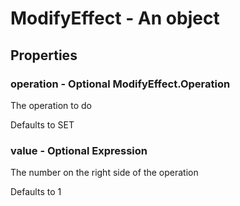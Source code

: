 

# ModifyEffect - An object



## Properties



### operation - Optional ModifyEffect.Operation



 The operation to do



Defaults to SET



### value - Optional Expression



 The number on the right side of the operation



Defaults to 1

